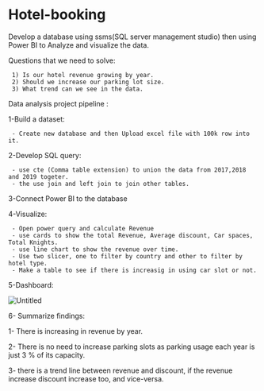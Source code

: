 # Hotel-booking
Develop a database using ssms(SQL server management studio) then using Power BI to Analyze and visualize the data.

Questions that we need to solve:

     1) Is our hotel revenue growing by year.
     2) Should we increase our parking lot size.
     3) What trend can we see in the data.

Data analysis project pipeline :

1-Build a dataset:

     - Create new database and then Upload excel file with 100k row into it.

2-Develop SQL query:

     - use cte (Comma table extension) to union the data from 2017,2018 and 2019 togeter.
     - the use join and left join to join other tables.

3-Connect Power BI to the database

4-Visualize:
     
     - Open power query and calculate Revenue
     - use cards to show the total Revenue, Average discount, Car spaces, Total Knights.
     - use line chart to show the revenue over time.
     - Use two slicer, one to filter by country and other to filter by hotel type.
     - Make a table to see if there is increasig in using car slot or not.

5-Dashboard:


![Untitled](https://user-images.githubusercontent.com/113065912/229653526-629674a5-f360-4781-9b65-6637f748c55f.png)




6- Summarize findings:

   1- There is increasing in revenue by year.

   2- There is no need to increase parking slots as parking usage each year is just 3 % of its capacity.

   3- there is a trend line between revenue and discount, if the revenue increase discount increase too, and vice-versa.
